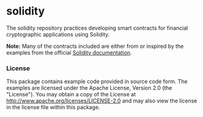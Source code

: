 # solidity
The solidity repository practices developing smart contracts for financial cryptographic applications using Solidity.

**Note:** Many of the contracts included are either from or inspired by the examples from the official [Solidity documentation](http://solidity.readthedocs.org).

### License
This package contains example code provided in source code form. The examples are licensed under the Apache License, Version 2.0 (the "License"). You may obtain a copy of the License at http://www.apache.org/licenses/LICENSE-2.0 and may also view the license in the license file within this package.
